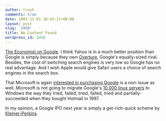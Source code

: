 ```yaml
---
author: troyh
comments: true
date: 2003-11-01 18:42:11+00:00
layout: post
slug: '2450'
title: No Content Found
wordpress_id: 2450
---
```


[The Economist on Google](http://www.economist.com/displaystory.cfm?story_id=2173573). I think Yahoo is in a much better position than Google is simply because they own [Overture](http://overture.com), Google's equally-sized rival. Besides, the cost of switching search engines is very low so Google has no real advantage. And I wish Apple would give Safari users a choice of search engines in the search box.

That Microsoft is again [interested in purchasing Google](http://www.nytimes.com/2003/10/31/technology/31net.html) is a non-issue as well. Microsoft is not going to migrate Google's [10,000 linux servers](http://www.google.com/press/highlights.html) to Windows the way they tried, failed, tried, failed, tried and partially-succeeded when they bought Hotmail in 1997.

In my opinion, a Google IPO next year is simply a get-rich-quick scheme by [Kleiner-Perkins](http://www.kpcb.com/).
